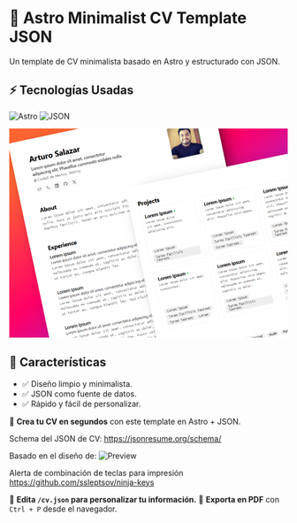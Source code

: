 # 🚀 Astro Minimalist CV Template JSON

Un template de CV minimalista basado en Astro y estructurado con JSON. 

## ⚡ Tecnologías Usadas
![Astro](https://img.shields.io/badge/Astro-💫-purple)
![JSON](https://img.shields.io/badge/Data-JSON-green)

![Preview](./demo.png)

## 📌 Características  
- ✅ Diseño limpio y minimalista.  
- ✅ JSON como fuente de datos.  
- ✅ Rápido y fácil de personalizar.

📄 **Crea tu CV en segundos** con este template en Astro + JSON.

Schema del JSON de CV:
https://jsonresume.org/schema/

Basado en el diseño de:
![Preview](https://github.com/BartoszJarocki/cv)

Alerta de combinación de teclas para impresión
https://github.com/ssleptsov/ninja-keys

🔹 **Edita `/cv.json` para personalizar tu información.**
🔹 **Exporta en PDF** con `Ctrl + P` desde el navegador.